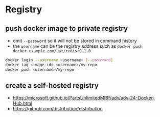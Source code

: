 # Registry

## push docker image to private registry
- omit `--password` so it will not be stored in command history
- the `username` can be the registry address such as `docker push docker.example.com/uat/redis:0.1.0`
```sh
docker login --username <username> [--password]
docker tag <image-id> <username>/my-repo
docker push <username>/my-repo
```

## create a self-hosted registry
- https://microsoft.github.io/PartsUnlimitedMRP/adv/adv-24-Docker-Hub.html
- https://github.com/distribution/distribution
